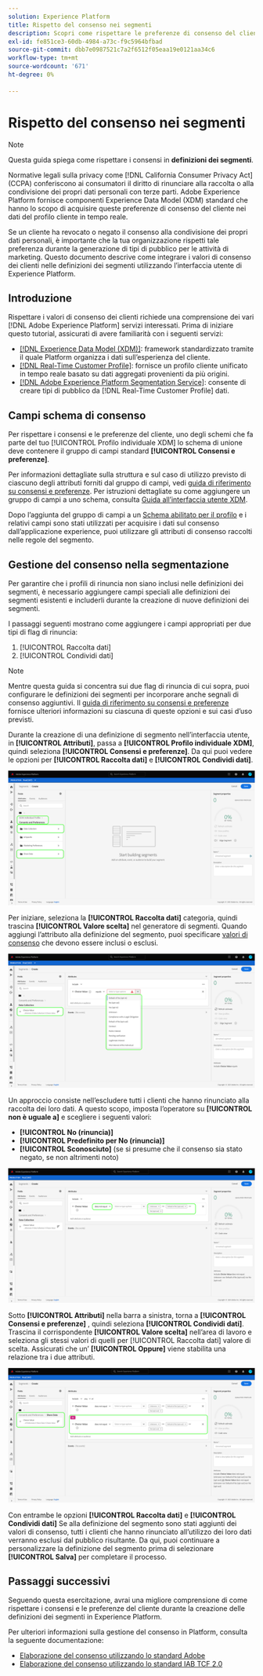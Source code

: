 ```yaml
---
solution: Experience Platform
title: Rispetto del consenso nei segmenti
description: Scopri come rispettare le preferenze di consenso del cliente per la raccolta e la condivisione di dati personali nelle operazioni dei segmenti.
exl-id: fe851ce3-60db-4984-a73c-f9c5964bfbad
source-git-commit: dbb7e0987521c7a2f6512f05eaa19e0121aa34c6
workflow-type: tm+mt
source-wordcount: '671'
ht-degree: 0%

---
```


# Rispetto del consenso nei segmenti

>[!NOTE]
>
>Questa guida spiega come rispettare i consensi in **definizioni dei segmenti**.

Normative legali sulla privacy come [!DNL California Consumer Privacy Act] (CCPA) conferiscono ai consumatori il diritto di rinunciare alla raccolta o alla condivisione dei propri dati personali con terze parti. Adobe Experience Platform fornisce componenti Experience Data Model (XDM) standard che hanno lo scopo di acquisire queste preferenze di consenso del cliente nei dati del profilo cliente in tempo reale.

Se un cliente ha revocato o negato il consenso alla condivisione dei propri dati personali, è importante che la tua organizzazione rispetti tale preferenza durante la generazione di tipi di pubblico per le attività di marketing. Questo documento descrive come integrare i valori di consenso dei clienti nelle definizioni dei segmenti utilizzando l’interfaccia utente di Experience Platform.

## Introduzione

Rispettare i valori di consenso dei clienti richiede una comprensione dei vari [!DNL Adobe Experience Platform] servizi interessati. Prima di iniziare questo tutorial, assicurati di avere familiarità con i seguenti servizi:

* [[!DNL Experience Data Model (XDM)]](../xdm/home.md): framework standardizzato tramite il quale Platform organizza i dati sull’esperienza del cliente.
* [[!DNL Real-Time Customer Profile]](../profile/home.md): fornisce un profilo cliente unificato in tempo reale basato su dati aggregati provenienti da più origini.
* [[!DNL Adobe Experience Platform Segmentation Service]](./home.md): consente di creare tipi di pubblico da [!DNL Real-Time Customer Profile] dati.

## Campi schema di consenso

Per rispettare i consensi e le preferenze del cliente, uno degli schemi che fa parte del tuo [!UICONTROL Profilo individuale XDM] lo schema di unione deve contenere il gruppo di campi standard **[!UICONTROL Consensi e preferenze]**.

Per informazioni dettagliate sulla struttura e sul caso di utilizzo previsto di ciascuno degli attributi forniti dal gruppo di campi, vedi [guida di riferimento su consensi e preferenze](../xdm/field-groups/profile/consents.md). Per istruzioni dettagliate su come aggiungere un gruppo di campi a uno schema, consulta [Guida all’interfaccia utente XDM](../xdm/ui/resources/schemas.md#add-field-groups).

Dopo l’aggiunta del gruppo di campi a un [Schema abilitato per il profilo](../xdm/ui/resources/schemas.md#profile) e i relativi campi sono stati utilizzati per acquisire i dati sul consenso dall’applicazione experience, puoi utilizzare gli attributi di consenso raccolti nelle regole del segmento.

## Gestione del consenso nella segmentazione

Per garantire che i profili di rinuncia non siano inclusi nelle definizioni dei segmenti, è necessario aggiungere campi speciali alle definizioni dei segmenti esistenti e includerli durante la creazione di nuove definizioni dei segmenti.

I passaggi seguenti mostrano come aggiungere i campi appropriati per due tipi di flag di rinuncia:

1. [!UICONTROL Raccolta dati]
1. [!UICONTROL Condividi dati]

>[!NOTE]
>
>Mentre questa guida si concentra sui due flag di rinuncia di cui sopra, puoi configurare le definizioni dei segmenti per incorporare anche segnali di consenso aggiuntivi. Il [guida di riferimento su consensi e preferenze](../xdm/field-groups/profile/consents.md) fornisce ulteriori informazioni su ciascuna di queste opzioni e sui casi d’uso previsti.

Durante la creazione di una definizione di segmento nell’interfaccia utente, in **[!UICONTROL Attributi]**, passa a **[!UICONTROL Profilo individuale XDM]**, quindi seleziona **[!UICONTROL Consensi e preferenze]**. Da qui puoi vedere le opzioni per **[!UICONTROL Raccolta dati]** e **[!UICONTROL Condividi dati]**.

![](./images/opt-outs/consents.png)

Per iniziare, seleziona la **[!UICONTROL Raccolta dati]** categoria, quindi trascina **[!UICONTROL Valore scelta]** nel generatore di segmenti. Quando aggiungi l’attributo alla definizione del segmento, puoi specificare [valori di consenso](../xdm/field-groups/profile/consents.md#choice-values) che devono essere inclusi o esclusi.

![](./images/opt-outs/consent-values.png)

Un approccio consiste nell’escludere tutti i clienti che hanno rinunciato alla raccolta dei loro dati. A questo scopo, imposta l’operatore su **[!UICONTROL non è uguale a]** e scegliere i seguenti valori:

* **[!UICONTROL No (rinuncia)]**
* **[!UICONTROL Predefinito per No (rinuncia)]**
* **[!UICONTROL Sconosciuto]** (se si presume che il consenso sia stato negato, se non altrimenti noto)

![](./images/opt-outs/collect.png)

Sotto **[!UICONTROL Attributi]** nella barra a sinistra, torna a **[!UICONTROL Consensi e preferenze]** , quindi seleziona **[!UICONTROL Condividi dati]**. Trascina il corrispondente **[!UICONTROL Valore scelta]** nell’area di lavoro e seleziona gli stessi valori di quelli per [!UICONTROL Raccolta dati] valore di scelta. Assicurati che un’ **[!UICONTROL Oppure]** viene stabilita una relazione tra i due attributi.

![](./images/opt-outs/share.png)

Con entrambe le opzioni **[!UICONTROL Raccolta dati]** e **[!UICONTROL Condividi dati]** Se alla definizione del segmento sono stati aggiunti dei valori di consenso, tutti i clienti che hanno rinunciato all’utilizzo dei loro dati verranno esclusi dal pubblico risultante. Da qui, puoi continuare a personalizzare la definizione del segmento prima di selezionare **[!UICONTROL Salva]** per completare il processo.

## Passaggi successivi

Seguendo questa esercitazione, avrai una migliore comprensione di come rispettare i consensi e le preferenze del cliente durante la creazione delle definizioni dei segmenti in Experience Platform.

Per ulteriori informazioni sulla gestione del consenso in Platform, consulta la seguente documentazione:

* [Elaborazione del consenso utilizzando lo standard Adobe](../landing/governance-privacy-security/consent/adobe/overview.md)
* [Elaborazione del consenso utilizzando lo standard IAB TCF 2.0](../landing/governance-privacy-security/consent/iab/overview.md)